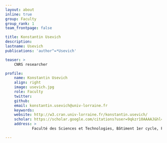 ```yaml
---
layout: about
inline: true
group: Faculty
group_rank: 1
team_frontpage: false

title: Konstantin Usevich
description: 
lastname: Usevich
publications: 'author^=*Usevich'

teaser: > 
    CNRS researcher

profile:
    name: Konstantin Usevich
    align: right
    image: usevich.jpg
    role: Faculty
    twitter: 
    github: 
    email: konstantin.usevich@univ-lorraine.fr
    keywords:
    website: http://w3.cran.univ-lorraine.fr/konstantin.usevich/
    scholar: https://scholar.google.com/citations?user=9qkzr10AAAAJ&hl=fr
    address: >
            Faculté des Sciences et Technologies, Bâtiment 1er cycle, F-54000 Nancy, Office 426

---
```

